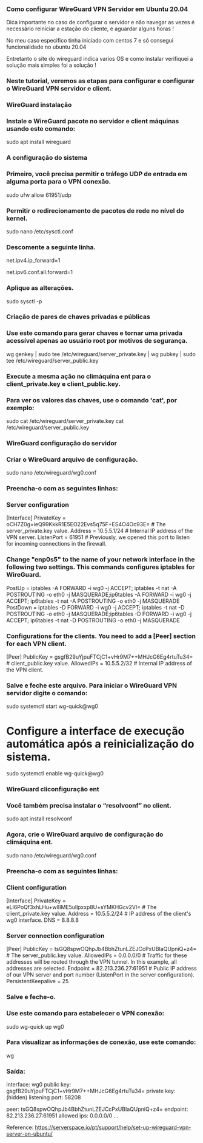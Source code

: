 ### Como configurar WireGuard VPN Servidor em Ubuntu 20.04

Dica importante no caso de configurar o servidor e não navegar as vezes é necessário reiniciar a estação 
do cliente, e aguardar alguns horas !

No meu caso especifico tinha iniciado com centos 7 e só consegui funcionalidade no ubuntu 20.04

Entretanto o site do wireguard indica varios OS e como instalar verifiquei a solução mais simples foi a solução !

### Neste tutorial, veremos as etapas para configurar e configurar o WireGuard VPN servidor e client.

### WireGuard instalação

### Instale o WireGuard pacote no servidor e client máquinas usando este comando:

sudo apt install wireguard

### A configuração do sistema

### Primeiro, você precisa permitir o tráfego UDP de entrada em alguma porta para o VPN conexão.

sudo ufw allow 61951/udp

### Permitir o redirecionamento de pacotes de rede no nível do kernel.

sudo nano /etc/sysctl.conf

### Descomente a seguinte linha.

net.ipv4.ip_forward=1

net.ipv6.conf.all.forward=1

### Aplique as alterações.

sudo sysctl -p

### Criação de pares de chaves privadas e públicas

### Use este comando para gerar chaves e tornar uma privada acessível apenas ao usuário root por motivos de segurança.

wg genkey | sudo tee /etc/wireguard/server_private.key | wg pubkey | sudo tee /etc/wireguard/server_public.key

### Execute a mesma ação no climáquina ent para o client_private.key e client_public.key.

### Para ver os valores das chaves, use o comando 'cat', por exemplo:

sudo cat /etc/wireguard/server_private.key
cat /etc/wireguard/server_public.key

### WireGuard configuração do servidor

### Criar o WireGuard arquivo de configuração.

sudo nano /etc/wireguard/wg0.conf

### Preencha-o com as seguintes linhas:

### Server configuration
[Interface]
PrivateKey = oCH7Z0g+ieQ99KkkR1E5EO22Evs5q75F+ES4O4Oc93E= # The server_private.key value.
Address = 10.5.5.1/24  # Internal IP address of the VPN server.
ListenPort = 61951  # Previously, we opened this port to listen for incoming connections in the firewall.

### Change "enp0s5" to the name of your network interface in the following two settings. This commands configures iptables for WireGuard.

PostUp = iptables -A FORWARD -i wg0 -j ACCEPT; iptables -t nat -A POSTROUTING -o eth0 -j MASQUERADE;ip6tables -A FORWARD -i wg0 -j ACCEPT; ip6tables -t nat -A POSTROUTING -o eth0 -j MASQUERADE
PostDown = iptables -D FORWARD -i wg0 -j ACCEPT; iptables -t nat -D POSTROUTING -o eth0 -j MASQUERADE;ip6tables -D FORWARD -i wg0 -j ACCEPT; ip6tables -t nat -D POSTROUTING -o eth0 -j MASQUERADE

### Configurations for the clients. You need to add a [Peer] section for each VPN client.

[Peer]
PublicKey = gsgfB29uYjpuFTCjC1+vHr9M7++MHJcG6Eg4rtuTu34= # client_public.key value.
AllowedIPs = 10.5.5.2/32 # Internal IP address of the VPN client.

### Salve e feche este arquivo. Para iniciar o WireGuard VPN servidor digite o comando:

sudo systemctl start wg-quick@wg0

# Configure a interface de execução automática após a reinicialização do sistema.

sudo systemctl enable wg-quick@wg0

### WireGuard cliconfiguração ent

### Você também precisa instalar o “resolvconf” no client.

sudo apt install resolvconf

### Agora, crie o WireGuard arquivo de configuração do climáquina ent.

sudo nano /etc/wireguard/wg0.conf

### Preencha-o com as seguintes linhas:

### Client configuration
[Interface]
PrivateKey = eLI6PoQf3xhLHu+wlIIME5ullpxxp8U+sYMKHGcv2VI= # The client_private.key value.
Address = 10.5.5.2/24 # IP address of the client's wg0 interface.
DNS = 8.8.8.8

### Server connection configuration
[Peer]
PublicKey = tsGQ8spwOQhpJb4BbhZtunLZEJCcPxUBIaQUpniQ+z4= # The server_public.key value.
AllowedIPs = 0.0.0.0/0 # Traffic for these addresses will be routed through the VPN tunnel. In this example, all addresses are selected.
Endpoint = 82.213.236.27:61951 # Public IP address of our VPN server and port number (ListenPort in the server configuration).
PersistentKeepalive = 25

### Salve e feche-o.

### Use este comando para estabelecer o VPN conexão:

sudo wg-quick up wg0

### Para visualizar as informações de conexão, use este comando:

wg

### Saída:

interface: wg0
public key: gsgfB29uYjpuFTCjC1+vHr9M7++MHJcG6Eg4rtuTu34=
private key: (hidden)
listening port: 58208



peer: tsGQ8spwOQhpJb4BbhZtunLZEJCcPxUBIaQUpniQ+z4=
endpoint: 82.213.236.27:61951
allowed ips: 0.0.0.0/0
...




Reference: https://serverspace.io/pt/support/help/set-up-wireguard-vpn-server-on-ubuntu/
